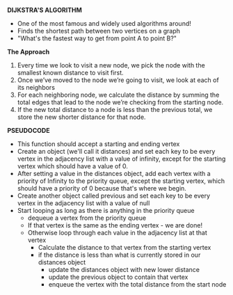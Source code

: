 **DIJKSTRA'S ALGORITHM**
- One of the most famous and widely used algorithms around!
- Finds the shortest path between two vertices on a graph
- "What's the fastest way to get from point A to point B?"

**The Approach**
1. Every time we look to visit a new node, we pick the node with the smallest known distance to visit first.
2. Once we’ve moved to the node we’re going to visit, we look at each of its neighbors
3. For each neighboring node, we calculate the distance by summing the total edges that lead to the node we’re checking from the starting node.
4. If the new total distance to a node is less than the previous total, we store the new shorter distance for that node. 

**PSEUDOCODE**
- This function should accept a starting and ending vertex
- Create an object (we'll call it distances) and set each key to be every vertex in the adjacency list with a value of infinity, except for the starting vertex which should have a value of 0.
- After setting a value in the distances object, add each vertex with a priority of Infinity to the priority queue, except the starting vertex, which should have a priority of 0 because that's where we begin.
- Create another object called previous and set each key to be every vertex in the adjacency list with a value of null
- Start looping as long as there is anything in the priority queue
  - dequeue a vertex from the priority queue
  - If that vertex is the same as the ending vertex - we are done!
  - Otherwise loop through each value in the adjacency list at that vertex
    - Calculate the distance to that vertex from the starting vertex
    - if the distance is less than what is currently stored in our distances object
      - update the distances object with new lower distance
      - update the previous object to contain that vertex
      - enqueue the vertex with the total distance from the start node

